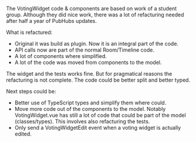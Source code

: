 The VotingWidget code & components are based on work of a student group.
Although they did nice work, there was a lot of refacturing needed after half a year of PubHubs updates.

What is refactured:

- Original it was build as plugin. Now it is an integral part of the code.
- API calls now are part of the normal Room/Timeline code.
- A lot of components where simplified.
- A lot of the code was moved from components to the model.

The widget and the tests works fine. But for pragmatical reasons the refacturing is not complete. The code could be better split and better typed.

Next steps could be:

- Better use of TypeScript types and simplify them where could.
- Move more code out of the components to the model. Notably VotingWidget.vue has still a lot of code that could be part of the model (classes/types). This involves also refacturing the tests.
- Only send a VotingWidgetEdit event when a voting widget is actually edited.
